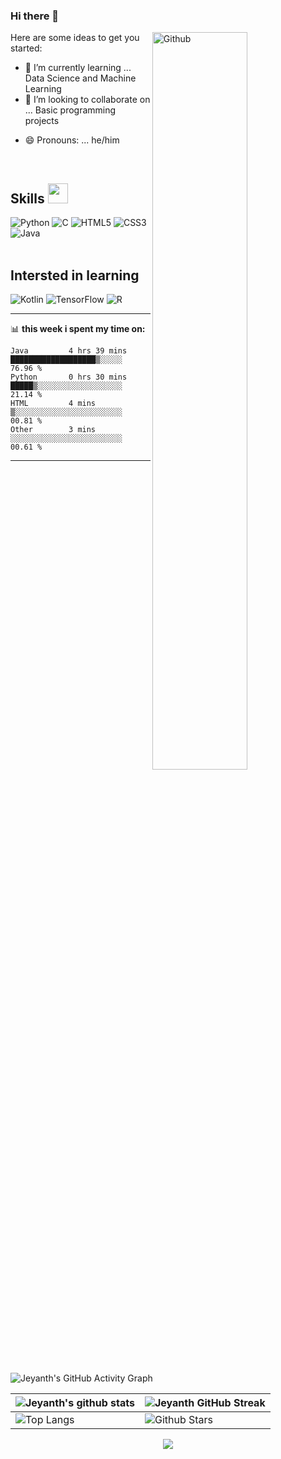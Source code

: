 ### Hi there 👋

<!--
**jeyanth-jr/jeyanth-jr** is a ✨ _special_ ✨ repository because its `README.md` (this file) appears on your GitHub profile.
-->
<img width="55%" align="right" alt="Github" src="https://github.githubassets.com/images/modules/profile/profile-first-repo-dark.svg" />
Here are some ideas to get you started:
 
- 🌱 I’m currently learning ... Data Science and Machine Learning 
- 👯 I’m looking to collaborate on ... Basic programming projects
<!-- 📫 How to reach me: ...<a  href="mailto:ramanjeyanth3@gmail.com">mail me <img  src="https://cdn-icons-png.flaticon.com/512/281/281769.png" width='20px'></a> -->
- 😄 Pronouns: ... he/him


<br>
<h2> Skills <img src = "https://media2.giphy.com/media/QssGEmpkyEOhBCb7e1/giphy.gif?cid=ecf05e47a0n3gi1bfqntqmob8g9aid1oyj2wr3ds3mg700bl&rid=giphy.gif" width = 32px> </h2>

![Python](https://img.shields.io/badge/python-3670A0?style=for-the-badge&logo=python&logoColor=ffdd54)
![C](https://img.shields.io/badge/c-%2300599C.svg?style=for-the-badge&logo=c&logoColor=white)
![HTML5](https://img.shields.io/badge/html5-%23E34F26.svg?style=for-the-badge&logo=html5&logoColor=white)
![CSS3](https://img.shields.io/badge/css3-%231572B6.svg?style=for-the-badge&logo=css3&logoColor=white)
![Java](https://img.shields.io/badge/Java-ED8B00?style=for-the-badge&logo=java&logoColor=white)
<br></br>
<h2>Intersted in learning </h2>

![Kotlin](https://img.shields.io/badge/Kotlin-0095D5?&style=for-the-badge&logo=kotlin&logoColor=white)
![TensorFlow](https://img.shields.io/badge/TensorFlow-FF6F00?style=for-the-badge&logo=tensorflow&logoColor=white)
![R](https://img.shields.io/badge/R-276DC3?style=for-the-badge&logo=r&logoColor=white)

---
📊 **this week i spent my time on:**
<!--START_SECTION:waka-->

```text
Java         4 hrs 39 mins   ███████████████████▒░░░░░   76.96 %
Python       0 hrs 30 mins   █████▒░░░░░░░░░░░░░░░░░░░   21.14 %
HTML         4 mins          ▒░░░░░░░░░░░░░░░░░░░░░░░░   00.81 %
Other        3 mins          ░░░░░░░░░░░░░░░░░░░░░░░░░   00.61 %
```

<!--END_SECTION:waka-->

---

![Jeyanth's GitHub Activity Graph](https://github-profile-summary-cards.vercel.app/api/cards/profile-details?username=jeyanth-jr&theme=github_dark)

| ![Jeyanth's github stats](https://github-readme-stats.vercel.app/api?username=jeyanth-jr&show_icons=true&theme=tokyonight) | ![Jeyanth GitHub Streak](https://github-readme-streak-stats.herokuapp.com/?user=jeyanth-jr&theme=tokyonight) |
| --- | --- |
| ![Top Langs](https://github-readme-stats.vercel.app/api/top-langs/?username=jeyanth-jr&theme=tokyonight) | ![Github Stars](https://github-readme-stats.vercel.app/api?username=jeyanth-jr&show_icons=true&locale=en&count_private=true&hide_rank=true&custom_title=My%20GitHub%20Stats&disable_animations=true&theme=tokyonight) |
<p align="center">
  <a>
  <img  src="https://forthebadge.com/images/badges/built-by-developers.svg" />
</a>
</p>
